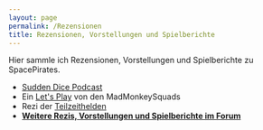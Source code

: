 ```yaml
---
layout: page
permalink: /Rezensionen
title: Rezensionen, Vorstellungen und Spielberichte
---
```


Hier sammle ich Rezensionen, Vorstellungen und Spielberichte zu SpacePirates.

- [Sudden Dice Podcast](https://suddendice.de/gmscreen/podcasts/space-pirates/)
- Ein [Let&#39;s Play](https://www.youtube.com/watch?v=HFTtuFiqlyE) von den MadMonkeySquads
- Rezi der [Teilzeithelden](http://www.teilzeithelden.de/2011/11/06/rezension-space-pirates)
- **[Weitere Rezis, Vorstellungen und Spielberichte im Forum](https://www.tanelorn.net/index.php/board,368.0.html)**
